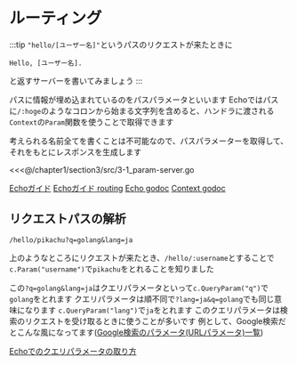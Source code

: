 # ルーティング

:::tip
`"hello/[ユーザー名]"`というパスのリクエストが来たときに

```
Hello, [ユーザー名].
```

と返すサーバーを書いてみましょう
:::

パスに情報が埋め込まれているのをパスパラメータといいます
Echoではパスに`/:hoge`のようなコロンから始まる文字列を含めると、ハンドラに渡される`Context`の`Param`関数を使うことで取得できます

考えられる名前全てを書くことは不可能なので、パスパラメーターを取得して、それをもとにレスポンスを生成します

<<<@/chapter1/section3/src/3-1_param-server.go

[Echoガイド](https://echo.labstack.com/guide)
[Echoガイド routing](https://echo.labstack.com/guide/routing)
[Echo godoc](https://pkg.go.dev/github.com/labstack/echo/v4)
[Context godoc](https://golang.org/pkg/context/)

## リクエストパスの解析
```
/hello/pikachu?q=golang&lang=ja
```

上のようなところにリクエストが来たとき、`/hello/:username`とすることで`c.Param("username")`で`pikachu`をとれることを知りました

この`?q=golang&lang=ja`はクエリパラメータといって`c.QueryParam("q")`で`golang`をとれます
クエリパラメータは順不同で`?lang=ja&q=golang`でも同じ意味になります
`c.QueryParam("lang")`で`ja`をとれます
このクエリパラメータは検索のリクエストを受け取るときに使うことが多いです
例として、Google検索だとこんな風になってます([Google検索のパラメータ(URLパラメータ)一覧](http://www13.plala.or.jp/bigdata/google.html))

[Echoでのクエリパラメータの取り方](https://echo.labstack.com/guide/request#query-parameters-1)